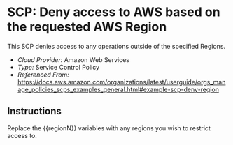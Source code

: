 # SCP: Deny access to AWS based on the requested AWS Region
This SCP denies access to any operations outside of the specified Regions.

- *Cloud Provider:* Amazon Web Services
- *Type:* Service Control Policy
- *Referenced From:* https://docs.aws.amazon.com/organizations/latest/userguide/orgs_manage_policies_scps_examples_general.html#example-scp-deny-region

## Instructions
Replace the {{regionN}} variables with any regions you wish to restrict access to.